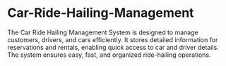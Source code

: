 # Car-Ride-Hailing-Management
The Car Ride Hailing Management System is designed to manage customers, drivers, and cars efficiently. It stores detailed information for reservations and rentals, enabling quick access to car and driver details. The system ensures easy, fast, and organized ride-hailing operations.
